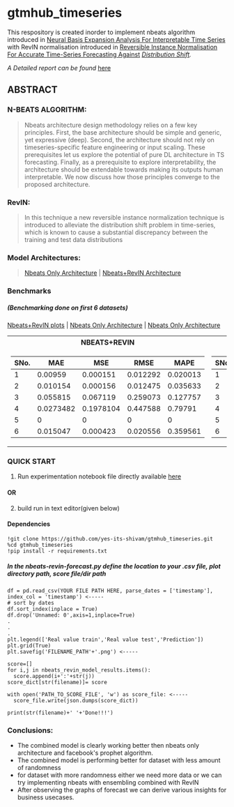 # gtmhub_timeseries
This respository is created inorder to implement nbeats algorithm introduced in [Neural Basis Expansion Analysis For
Interpretable Time Series](https://arxiv.org/pdf/1905.10437.pdf) with RevIN normalisation introduced in [Reversible Instance Normalisation For
Accurate Time-Series Forecasting Against](https://openreview.net/pdf?id=cGDAkQo1C0p)
*[Distribution Shift](https://openreview.net/pdf?id=cGDAkQo1C0p).*

*A Detailed report can be found* [here](https://github.com/yes-its-shivam/gtmhub_timeseries/blob/main/report.pdf)

## ABSTRACT

### N-BEATS ALGORITHM:
> Nbeats architecture design methodology relies on a few key principles. First, the base architecture
should be simple and generic, yet expressive (deep). Second, the architecture should not rely on timeseries-specific feature engineering or input scaling. These prerequisites let us explore the potential
of pure DL architecture in TS forecasting. Finally, as a prerequisite to explore interpretability, the
architecture should be extendable towards making its outputs human interpretable. We now discuss
how those principles converge to the proposed architecture.

### RevIN:
> In this technique a new reversible instance normalization technique is introduced to alleviate the distribution shift problem in
time-series, which is known to cause a substantial discrepancy between the training and test data
distributions

### Model Architectures:
>[Nbeats Only Architecture](https://github.com/yes-its-shivam/gtmhub_timeseries/blob/main/images/architecture/nbeats.png) | [Nbeats+RevIN Architecture](https://github.com/yes-its-shivam/gtmhub_timeseries/blob/main/images/architecture/nbeats-revin.png)


### Benchmarks
##### *(Benchmarking done on first 6 datasets)*
[Nbeats+RevIN plots](https://github.com/yes-its-shivam/gtmhub_timeseries/tree/main/images/nbeats%2Brevin) | [Nbeats Only Architecture](https://github.com/yes-its-shivam/gtmhub_timeseries/tree/main/images/nbeats) | [Nbeats Only Architecture](https://github.com/yes-its-shivam/gtmhub_timeseries/tree/main/images/prophet) 
<table>
<tr><th>NBEATS+REVIN</th><th>NBEATS</th><th>PROPHET</th></tr>
<tr><td>

| SNo. | MAE | MSE | RMSE | MAPE |
| --- | --- | --- | --- | --- |
| 1 | 0.00959	|0.000151	|0.012292|	0.020013 |
| 2 | 0.010154|	0.000156|	0.012475|	0.035633 |
| 3 | 0.055815|	0.067119|	0.259073|	0.127757 |
| 4 | 0.0273482|	0.1978104|	0.447588|	0.79791 |
| 5 | 0|	0|	0|	0 |
| 6 | 0.015047|	0.000423|	0.020556|	0.359561 |
  
 </td><td>

| SNo. | MAE | MSE | RMSE | MAPE |
| --- | --- | --- | --- | --- |
| 1 |0.015679026|0.00040932448|0.020231768|0.032722607|
| 2 |0.010508158|0.00016971033|0.013027292|0.03687593|
| 3 |0.05063609|0.05599884|0.23664074|0.115894966|
| 4 |25.655844|1695.0132|41.170536|0.7474986|
| 5 | 0|0|0|0|
| 6 |0.015393304|0.0004451943|0.021099627|0.36776572|

</td><td>

| SNo. | MAE | MSE | RMSE | MAPE |
| --- | --- | --- | --- | --- |
| 1 | 0.08360422 | 0.028019099 | 0.16738907 | 0.17512284 |
| 2 | 0.45510322 | 1.0613955 | 1.0302405 | 1.5963151 |
| 3 | 4.924484 | 127.84147 | 11.3067 | 11.189242 |
| 4 | 51.486607|8275.656|90.970634|1.5083215|
| 5 | 0|0|0|0|
| 6 | 2.4326794|21.394512|4.62542|55.74821 |

</td></tr> </table>

### QUICK START
1. Run experimentation notebook file directly available [here](https://github.com/yes-its-shivam/gtmhub_timeseries/blob/main/experiment.ipynb)

#### OR

2. build run in text editor(given below)
#### Dependencies
```
!git clone https://github.com/yes-its-shivam/gtmhub_timeseries.git
%cd gtmhub_timeseries
!pip install -r requirements.txt
```
##### In the nbeats-revin-forecast.py define the location to your .csv file, plot directory path, score file/dir path
```
df = pd.read_csv(YOUR FILE PATH HERE, parse_dates = ['timestamp'], index_col = 'timestamp') <-----
# sort by dates
df.sort_index(inplace = True)
df.drop('Unnamed: 0',axis=1,inplace=True)
.
.
.
plt.legend(['Real value train','Real value test','Prediction'])
plt.grid(True)
plt.savefig('FILENAME_PATH'+'.png') <-----

score=[]
for i,j in nbeats_revin_model_results.items():
  score.append(i+':'+str(j))
score_dict[str(filename)]= score

with open('PATH_TO_SCORE_FILE', 'w') as score_file: <-----
  score_file.write(json.dumps(score_dict))

print(str(filename)+' '+'Done!!!')
```

### Conclusions:

* The combined model is clearly working better then nbeats only architecture and facebook's prophet algorithm.
* The combined model is performing better for dataset with less amount of randomness
* for dataset with more randomness either we need more data or we can try implementing nbeats with ensembling combined with RevIN
* After observing the graphs of forecast we can derive various insights for business usecases.
